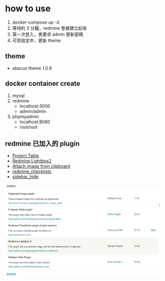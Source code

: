 # how to use

1. docker-compose up -d
2. 等待約 3 分鐘，redmine 會被建立起來
3. 第一次登入，會要求 admin 更新密碼
4. 可至設定中，更新 theme

## theme

- abacus theme 1.0.9

## docker container create

1. mysql
2. redmine
    - localhost:3000
    - admin/admin
3. phpmyadmin
    - localhost:8080
    - root/root

## redmine 已加入的 plugin
- [Project Table](http://www.redmine.org/plugins/projects_table)  
- [Redmine Lightbox2](https://github.com/paginagmbh/redmine_lightbox2)
- [Attach image from clipboard](http://www.redmine.org/plugins/clipboard_image_paste)
- [redmine_checklists](http://www.redminecrm.com/projects/checklist/pages/1)
- [sidebar_hide](https://github.com/bdemirkir/sidebar_hide)

![img](./plugins.png)